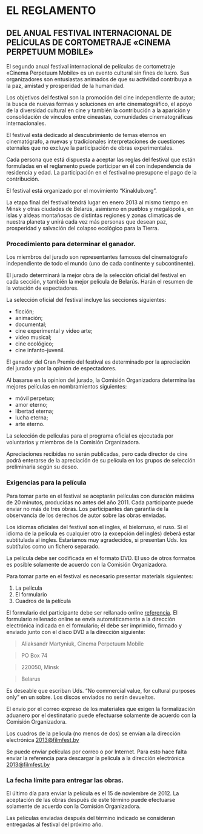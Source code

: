 EL REGLAMENTO
===================
DEL ANUAL FESTIVAL INTERNACIONAL DE PELÍCULAS DE CORTOMETRAJE «CINEMA PERPETUUM MOBILE» 
---------------

El segundo anual festival internacional de películas de cortometraje «Cinema Perpetuum Mobile» es un evento cultural sin fines de lucro. Sus organizadores son entusiastas animados de que su actividad contribuya a la paz, amistad y prosperidad de la humanidad.

Los objetivos del festival son la promoción del cine independiente de autor; la busca de nuevas formas y soluciones en arte cinematográfico, el apoyo de la diversidad cultural en cine y también la contribución a la aparición y consolidación de vínculos entre cineastas, comunidades cinematográficas internacionales.

El festival está dedicado al descubrimiento de temas eternos en cinematógrafo, a nuevas y tradicionales  interpretaciones de cuestiones eternales que no excluye la participación de obras experimentales.

Cada persona que está dispuesta a aceptar las reglas del festival que están formuladas en el reglamento puede participar en él con independencia de residencia y edad. La participación en el festival no presupone el pago de la contribución.

El festival está organizado por el movimiento “Kinaklub.org”.

La etapa final del festival tendrá lugar en enero 2013 al mismo tiempo en Minsk y otras ciudades de Belarús, asimismo en pueblos y megalópolis, en islas y aldeas montañosas de distintas regiones y zonas climaticas de nuestra planeta y unirá cada vez más personas que desean paz, prosperidad y salvación del colapso ecológico para la Tierra.

### Procedimiento para determinar el ganador.

Los miembros del jurado son representantes famosos del cinematógrafo independiente de todo el mundo (uno de cada continente y subcontinente).

El jurado determinará la mejor obra de la selección oficial del festival en cada sección, y también la mejor película de Belarús. Harán el resumen de la votación de espectadores.

La selección oficial del festival incluye las secciones siguientes:

* ficción;
* animación;
* documental; 
* cine experimental y video arte; 
* video musical;
* cine ecológico;
* cine infanto-juvenil.

El ganador del Gran Premio del festival es determinado por la apreciación del jurado y por la opinion de espectadores.

Al basarse en la opinion del jurado, la Comisión Organizadora determina las mejores películas en nombramientos siguientes:

* móvil perpetuo;
* amor eterno;
* libertad eterna;
* lucha eterna;
* arte eterno.

La selección de películas para el programa oficial es ejecutada por voluntarios y miembros de la Comisión Organizadora.

Apreciaciones recibidas no serán publicadas, pero cada director de cine podrá enterarse de la apreciación de su película en los grupos de selección preliminaria según su deseo.

### Exigencias para la película

Para tomar parte en el festival se aceptarán películas con duración máxima de 20 minutos, producidas no antes del año 2011. Cada participante puede enviar no más de tres obras. Los participantes dan garantía de la observancia de los derechos de autor sobre las obras enviadas.

Los idiomas oficiales del festival son el ingles, el bielorruso, el ruso. Si el idioma de la película es cualquier otro (a excepción del inglés) deberá estar subtitulada al ingles. Estaríamos muy agradecidos, si presentan Uds. los subtítulos como un fichero separado.

La película debe ser codificada en el formato DVD. El uso de otros formatos es posible solamente de acuerdo con la Comisión Organizadora.

Para tomar parte en el festival es necesario presentar materials siguientes:

1. La película
2. El formulario
3. Cuadros de la película

El formulario del participante debe ser rellanado online [referencia](http://filmfest.by/2013/submit/ ). El formulario rellenado online se envía automáticamente a la dirección electrónica indicada en el formulario; él debe ser imprimido, firmado y enviado junto con el disco DVD a la dirección siguiente:

>Aliaksandr Martyniuk, Cinema Perpetuum Mobile

>PO Box 74

>220050, Minsk

>Belarus 

Es deseable que escriban Uds. “No commercial value, for cultural purposes only” en un sobre. Los discos enviados no serán devueltos.

El envío por el correo expreso de los materiales que exigen la formalización aduanero por el destinatario puede efectuarse solamente de acuerdo con la Comisión Organizadora.

Los cuadros de la película (no menos de dos) se envían a la dirección electrónica 2013@filmfest.by

Se puede enviar películas por correo o por Internet. Para esto hace falta enviar la referencia para descargar la película a la dirección electrónica 2013@filmfest.by

### La fecha límite para entregar  las obras.

El último día para enviar la película es el 15 de noviembre de 2012. La aceptación de las obras después de este término puede efectuarse solamente de acuerdo con la Comisión Organizadora.

Las películas enviadas después del término indicado se consideran entregadas al festival del próximo año.
